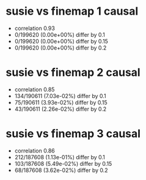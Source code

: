 # susie vs finemap  1 causal

- correlation 0.93
- 0/199620 (0.00e+00%) differ by 0.1
- 0/199620 (0.00e+00%) differ by 0.15
- 0/199620 (0.00e+00%) differ by 0.2


# susie vs finemap  2 causal

- correlation 0.85
- 134/190611 (7.03e-02%) differ by 0.1
- 75/190611 (3.93e-02%) differ by 0.15
- 43/190611 (2.26e-02%) differ by 0.2


# susie vs finemap  3 causal

- correlation 0.86
- 212/187608 (1.13e-01%) differ by 0.1
- 103/187608 (5.49e-02%) differ by 0.15
- 68/187608 (3.62e-02%) differ by 0.2


